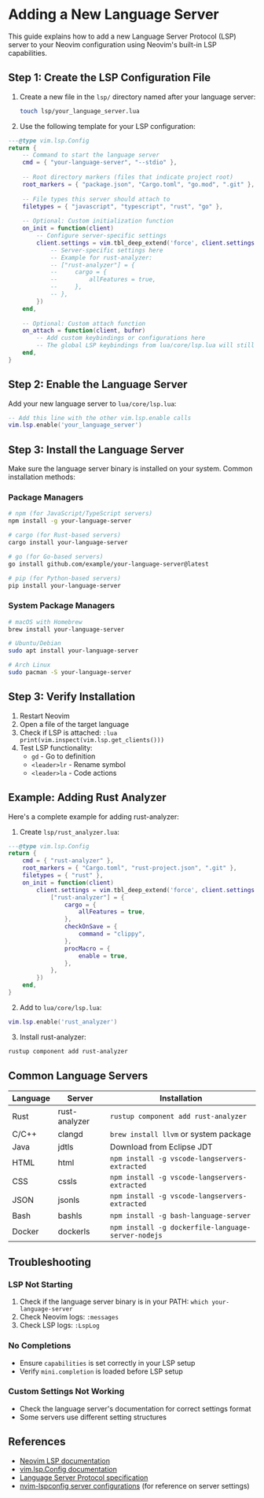 # Adding a New Language Server

This guide explains how to add a new Language Server Protocol (LSP) server to your Neovim configuration using Neovim's built-in LSP capabilities.

## Step 1: Create the LSP Configuration File

1. Create a new file in the `lsp/` directory named after your language server:
   ```bash
   touch lsp/your_language_server.lua
   ```

2. Use the following template for your LSP configuration:

```lua
---@type vim.lsp.Config
return {
    -- Command to start the language server
    cmd = { "your-language-server", "--stdio" },
    
    -- Root directory markers (files that indicate project root)
    root_markers = { "package.json", "Cargo.toml", "go.mod", ".git" },
    
    -- File types this server should attach to
    filetypes = { "javascript", "typescript", "rust", "go" },
    
    -- Optional: Custom initialization function
    on_init = function(client)
        -- Configure server-specific settings
        client.settings = vim.tbl_deep_extend('force', client.settings or {}, {
            -- Server-specific settings here
            -- Example for rust-analyzer:
            -- ["rust-analyzer"] = {
            --     cargo = {
            --         allFeatures = true,
            --     },
            -- },
        })
    end,
    
    -- Optional: Custom attach function
    on_attach = function(client, bufnr)
        -- Add custom keybindings or configurations here
        -- The global LSP keybindings from lua/core/lsp.lua will still apply
    end,
}
```

## Step 2: Enable the Language Server

Add your new language server to `lua/core/lsp.lua`:

```lua
-- Add this line with the other vim.lsp.enable calls
vim.lsp.enable('your_language_server')
```

## Step 3: Install the Language Server

Make sure the language server binary is installed on your system. Common installation methods:

### Package Managers
```bash
# npm (for JavaScript/TypeScript servers)
npm install -g your-language-server

# cargo (for Rust-based servers)
cargo install your-language-server

# go (for Go-based servers)
go install github.com/example/your-language-server@latest

# pip (for Python-based servers)
pip install your-language-server
```

### System Package Managers
```bash
# macOS with Homebrew
brew install your-language-server

# Ubuntu/Debian
sudo apt install your-language-server

# Arch Linux
sudo pacman -S your-language-server
```

## Step 3: Verify Installation

1. Restart Neovim
2. Open a file of the target language
3. Check if LSP is attached: `:lua print(vim.inspect(vim.lsp.get_clients()))`
4. Test LSP functionality:
   - `gd` - Go to definition
   - `<leader>lr` - Rename symbol
   - `<leader>la` - Code actions

## Example: Adding Rust Analyzer

Here's a complete example for adding rust-analyzer:

1. Create `lsp/rust_analyzer.lua`:
```lua
---@type vim.lsp.Config
return {
    cmd = { "rust-analyzer" },
    root_markers = { "Cargo.toml", "rust-project.json", ".git" },
    filetypes = { "rust" },
    on_init = function(client)
        client.settings = vim.tbl_deep_extend('force', client.settings or {}, {
            ["rust-analyzer"] = {
                cargo = {
                    allFeatures = true,
                },
                checkOnSave = {
                    command = "clippy",
                },
                procMacro = {
                    enable = true,
                },
            },
        })
    end,
}
```

2. Add to `lua/core/lsp.lua`:
```lua
vim.lsp.enable('rust_analyzer')
```

3. Install rust-analyzer:
```bash
rustup component add rust-analyzer
```

## Common Language Servers

| Language | Server | Installation |
|----------|--------|--------------|
| Rust | rust-analyzer | `rustup component add rust-analyzer` |
| C/C++ | clangd | `brew install llvm` or system package |
| Java | jdtls | Download from Eclipse JDT |
| HTML | html | `npm install -g vscode-langservers-extracted` |
| CSS | cssls | `npm install -g vscode-langservers-extracted` |
| JSON | jsonls | `npm install -g vscode-langservers-extracted` |
| Bash | bashls | `npm install -g bash-language-server` |
| Docker | dockerls | `npm install -g dockerfile-language-server-nodejs` |

## Troubleshooting

### LSP Not Starting
1. Check if the language server binary is in your PATH: `which your-language-server`
2. Check Neovim logs: `:messages`
3. Check LSP logs: `:LspLog`

### No Completions
- Ensure `capabilities` is set correctly in your LSP setup
- Verify `mini.completion` is loaded before LSP setup

### Custom Settings Not Working
- Check the language server's documentation for correct settings format
- Some servers use different setting structures

## References

- [Neovim LSP documentation](https://neovim.io/doc/user/lsp.html)
- [vim.lsp.Config documentation](https://neovim.io/doc/user/lsp.html#vim.lsp.Config)
- [Language Server Protocol specification](https://microsoft.github.io/language-server-protocol/)
- [nvim-lspconfig server configurations](https://github.com/neovim/nvim-lspconfig/blob/master/doc/server_configurations.md) (for reference on server settings)
